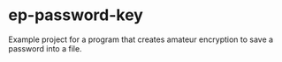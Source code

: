 # ep-password-key
Example project for a program that creates amateur encryption to save a password into a file.
